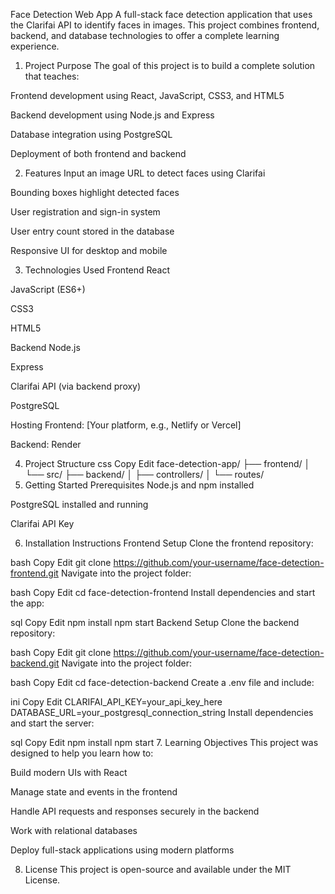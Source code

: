 Face Detection Web App
A full-stack face detection application that uses the Clarifai API to identify faces in images. This project combines frontend, backend, and database technologies to offer a complete learning experience.

1. Project Purpose
The goal of this project is to build a complete solution that teaches:

Frontend development using React, JavaScript, CSS3, and HTML5

Backend development using Node.js and Express

Database integration using PostgreSQL

Deployment of both frontend and backend

2. Features
Input an image URL to detect faces using Clarifai

Bounding boxes highlight detected faces

User registration and sign-in system

User entry count stored in the database

Responsive UI for desktop and mobile

3. Technologies Used
Frontend
React

JavaScript (ES6+)

CSS3

HTML5

Backend
Node.js

Express

Clarifai API (via backend proxy)

PostgreSQL

Hosting
Frontend: [Your platform, e.g., Netlify or Vercel]

Backend: Render

4. Project Structure
css
Copy
Edit
face-detection-app/
├── frontend/
│   └── src/
├── backend/
│   ├── controllers/
│   └── routes/
5. Getting Started
Prerequisites
Node.js and npm installed

PostgreSQL installed and running

Clarifai API Key

6. Installation Instructions
Frontend Setup
Clone the frontend repository:

bash
Copy
Edit
git clone https://github.com/your-username/face-detection-frontend.git
Navigate into the project folder:

bash
Copy
Edit
cd face-detection-frontend
Install dependencies and start the app:

sql
Copy
Edit
npm install
npm start
Backend Setup
Clone the backend repository:

bash
Copy
Edit
git clone https://github.com/your-username/face-detection-backend.git
Navigate into the project folder:

bash
Copy
Edit
cd face-detection-backend
Create a .env file and include:

ini
Copy
Edit
CLARIFAI_API_KEY=your_api_key_here
DATABASE_URL=your_postgresql_connection_string
Install dependencies and start the server:

sql
Copy
Edit
npm install
npm start
7. Learning Objectives
This project was designed to help you learn how to:

Build modern UIs with React

Manage state and events in the frontend

Handle API requests and responses securely in the backend

Work with relational databases

Deploy full-stack applications using modern platforms

8. License
This project is open-source and available under the MIT License.

